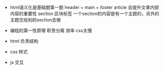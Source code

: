 - html语义化是基础题第一题
  header + main + footer
  article 会提升文章内部内容的重要性
  section 区块标签 一个section的内容是有一个主题的，另外的主题交给别的section去做

- 编程的第一性原理
  职责分离
  效率 css太慢
  
- html 负责结构
- css  样式
- js   交互